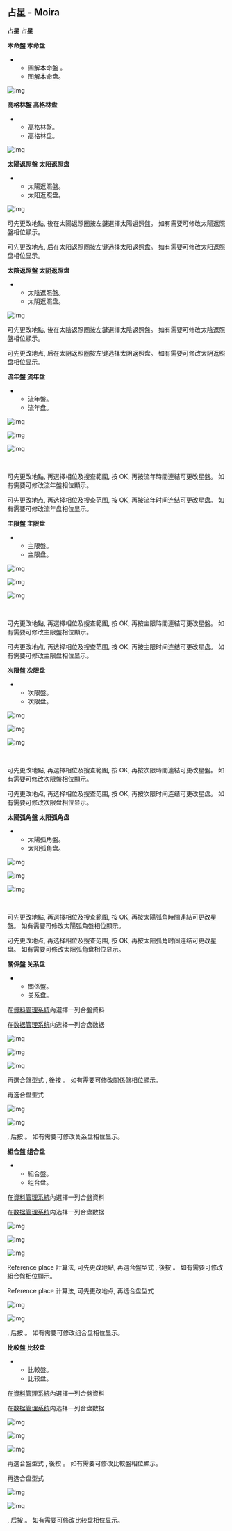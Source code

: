 ## 占星 - Moira

**占星  占星**

**本命盤  本命盘**

- - 圖解本命盤 。
  - 图解本命盘。

![img](../../../saved_images/0SOJ0GxU5hD6jOeIk3BSAC4u_jN3KCLuPNIc_ySGrCmujDVLajwOo5NXukSFCBfJEy6lmiSI4BTCeXKndYvtf6PWG2x8kL19rMG9Oh4zsSE=w1280)

**高格林盤  高格林盘**

- - 高格林盤。
  - 高格林盘。

![img](../../../saved_images/yYsqrnS1Ee_sFBN0goypXV9Gnqv7zBD_k_Cd58V8CO3IGVdeTRPOIDwNKbcDu7NqaI-jZ2ODcIMatoybDbp8cBZA7me-5lza8H-u0nNh76A=w1280)

**太陽返照盤  太阳返照盘**

- - 太陽返照盤。
  - 太阳返照盘。

![img](https://lh4.googleusercontent.com/zgOT0OF7A3-es63BN14HVOZyC1wwLg0iAZSO0Pg7MlNrSPSAfZSdYJ2cbMYSZcBHO5eryh5sEorbxLGgCicPH69eOJBqgGBH89fluceJIWs=w1280)

可先更改地點, 後在太陽返照圈按左鍵選擇太陽返照盤。 如有需要可修改太陽返照盤相位顯示。

可先更改地点, 后在太阳返照圈按左键选择太阳返照盘。 如有需要可修改太阳返照盘相位显示。

**太陰返照盤  太阴返照盘**

- - 太陰返照盤。
  - 太阴返照盘。

![img](../../../saved_images/yypS7VsCfq3PLp43Mq8kKZeAg6srJPR_a3_uastpGqU77ZpvwGQtMpCqqGK08coD4BT8iCrUTkWgWEs1ALoRr_Slv93GCifouLd-xhl7ueE=w1280)

可先更改地點, 後在太陰返照圈按左鍵選擇太陰返照盤。 如有需要可修改太陰返照盤相位顯示。

可先更改地点, 后在太阴返照圈按左键选择太阴返照盘。 如有需要可修改太阴返照盘相位显示。

**流年盤  流年盘**

- - 流年盤。
  - 流年盘。

![img](../../../saved_images/UDkg2sGX0fUpd_J2kHwIIhB92N2qCzrAz5VFDXMx_s1d_Pp_14TWi9TEg3sTp6mIQVI6UZ5a3xPCPfFpUpkWmL7opIVr05smJZgC0EJHSBU=w1280)

![img](../../../saved_images/67Hs0KvDMgz-aL2JG8yb5-hq_17kYCYgQLdj3HJTC7_PYRE4yC-HAWyqiBLBo5cCdrI2GBF5gLsAYRq9j-i1-NA4Y7XcDSDkcnuOhPldn_E=w1280)

![img](https://lh4.googleusercontent.com/fzxVDux7NSG77lQ3D4p5u4ICVsLrsOwvlV-RvGWZXnOLfA7g-1E3pxILnMWqZwYs37IZUzoA-XPyW_E9nE08-lBrDm5VQeD-LmqTXzh83D0=w1280)

​          

可先更改地點, 再選擇相位及搜查範圍, 按 OK, 再按流年時間連結可更改星盤。 如有需要可修改流年盤相位顯示。

可先更改地点, 再选择相位及搜查范围, 按 OK, 再按流年时间连结可更改星盘。 如有需要可修改流年盘相位显示。

**主限盤  主限盘**

- - 主限盤。
  - 主限盘。

![img](../../../saved_images/ETuffqHvIFSuBpUwQkv6vIzFPywDPHaFs02SbzQSde8uLIxQWJnXQnRcYLrE4-NQwE_jel0FpVO5J-7a19mAf53rX-wKMelRm6SpYBbOvKI=w1280)

![img](../../../saved_images/ZLH4ADb-WKWem6W1kiMkhqnYjeZuZVopiZkxHvTMMDrc3OSXPF8Q3LkJlbhj0Sbqadg2dRs5gxuSqLyQFSefnZ_4sUce643Xk-ZAYDZU3rQ=w1280)

![img](../../../saved_images/UhI0gEP9Cbb1QTARXwP-431RyqjRBhLorfs5SptD1qh_5c07YDfFH2W-SrmmSXux6Bm65Rxc33ph1kcgw0MsAeJlv__coCUYlSyFEaYWIyI=w1280)

​       

可先更改地點, 再選擇相位及搜查範圍, 按 OK, 再按主限時間連結可更改星盤。 如有需要可修改主限盤相位顯示。

可先更改地点, 再选择相位及搜查范围, 按 OK, 再按主限时间连结可更改星盘。 如有需要可修改主限盘相位显示。

**次限盤  次限盘**

- - 次限盤。
  - 次限盘。

![img](../../../saved_images/AG38CxqDkZNxZ11O6Wtl5PXk96A3blcWjO6ORij8g55PCYXLmMhLoleO3C8JwRgW7oCZdEIT5bCg1k0wywKr48Au3sxtgByyV9Ph2e7Vqxk=w1280)

![img](../../../saved_images/nYmsu4aj0Bq3yASxEW8z2HViaH1l7T4d-zMOA0l1oAPhDRFOATlEBitW1X2zSJ7I8kJ14HWOXo9pWKTiGf2YLS_aUSQjrQGTI3012pIkCsk=w1280)

![img](../../../saved_images/y8Olu83GJGZSbnPE_afoP8VTMvhqKFtI9tn1xp0xiDMwXBOcAtbPRPwE9DCoiNT9=w1280)

​       

可先更改地點, 再選擇相位及搜查範圍, 按 OK, 再按次限時間連結可更改星盤。 如有需要可修改次限盤相位顯示。

可先更改地点, 再选择相位及搜查范围, 按 OK, 再按次限时间连结可更改星盘。 如有需要可修改次限盘相位显示。

**太陽弧角盤  太阳弧角盘**

- - 太陽弧角盤。
  - 太阳弧角盘。

![img](../../../saved_images/S4zsSHHPoH88vO_vmdmpgfm0Ws3AutSV5KliUamermT4NRuOMZRV32taFWNHDUIfRX7zpYYGa5o7if6_isLBo8oM2Dr6c6nuyFawjktmNP4=w1280)

![img](../../../saved_images/Lu-54Rx10wGbVw8X2oW0B-ToQHOqVvACvPPuoHZDGtaid0PUwOwCUHR2-SlwE4_BwmY1Z2YTw_DsrWWMzTR0KXNuIxhi4wpbKqfUNuH15ao=w1280)

![img](../../../saved_images/49SDbnnOb_lehW6YcNk1PDlHmQzC9EU00h3k7hDV5PQsk4PWrfO0iy3naJleR5yvshfsQS3nvI1u_tELKYy2ZORZBqlBzqr98PUeBDM_o5E=w1280)

​       

可先更改地點, 再選擇相位及搜查範圍, 按 OK, 再按太陽弧角時間連結可更改星盤。 如有需要可修改太陽弧角盤相位顯示。

可先更改地点, 再选择相位及搜查范围, 按 OK, 再按太阳弧角时间连结可更改星盘。 如有需要可修改太阳弧角盘相位显示。

**關係盤  关系盘**

- - 關係盤。
  - 关系盘。

在[資料管理系統](https://sites.google.com/site/athomeprojects/home/help/table)內選擇一列合盤資料

在[数据管理系统](https://sites.google.com/site/athomeprojects/home/help/table)内选择一列合盘数据

![img](../../../saved_images/tKO2zL7RjMQvFY01rr7jcsLmjohQroxJ0iqQ0-nCcyFhZMuSUyecJGgArUSDOo5MAMZ9_CWyzW4elRlVYbjOPyUnRnPEdgV5QKIB8-sHFx0=w1280)

![img](../../../saved_images/WmJG6AO7rP7dnBUhPRtVGLmDe1KGhP2zYz_jUkEzKuABfLiXSiFmbAt45teFqeHErZqzyf1UO2jg41di23Y7qXGb-NQKKBXBAdkUNpJVNPU=w1280)

![img](../../../saved_images/L2NqJHp_MddbtcfzUszZI7HHBTRjfbaRZ7Ho88sOIKH85MRG6yNsGpJXhWY_jfE91icQR5sb5j2QD-VsmAZPuw7kinaG8HCeV9RReSYXlyI=w1280)

再選合盤型式 , 後按 。 如有需要可修改關係盤相位顯示。

再选合盘型式 

![img](../../../saved_images/gdZy66IkirlIv_1tHTZpcUwu8UCH8tBMxaBKVL0xogLXYNipFYk40qBRHk_sG7WHdruVPgX31-8SOmX_EZX0QMoeU5W63uzXGcCy6RF_SCY=w1280)

![img](../../../saved_images/Gb2low1IVs6ypmbwuaJ6eFy5MQzpKpQ_RZ53bftgIBvA5Hs6lC8HYaa2kRcNpBceg28eftcUC63iZ8ElKd2j5JZxKI2skFrWbUXyFtAYIiQ=w1280)

, 后按 。 如有需要可修改关系盘相位显示。

**組合盤  组合盘**

- - 組合盤。
  - 组合盘。

在[資料管理系統](https://sites.google.com/site/athomeprojects/home/help/table)內選擇一列合盤資料

在[数据管理系统](https://sites.google.com/site/athomeprojects/home/help/table)内选择一列合盘数据

![img](../../../saved_images/kPZs1g2-nbCu5buS6cyjcLfl6YtsMIJuJ_T-6Kv1SsJ0Drvsag4dB87Niwyt7Riv0ITcXl7yneTgpT86nLr52xsDA7pfySe8WSaP_f0vi2U=w1280)

![img](../../../saved_images/Q8xpbqnRE-XcPHoB1-niGqMeQxS6D23GV1jFEiIkcyeM_w7oA8bmFnw_4IQzfFW8BzvucYhs5N2d7TEzm4PtL4wfU8Lra21F76sGsX1xRjY=w1280)

![img](../../../saved_images/SGK7Qmgx6HwfwrefeAsD2F6XZCT-0ffQM4ljdxgSipZtVMvNqUGYG-g4C6TxFZVKCumMZE6_IstTqrgMYCJ-PyatEMVCZ9FugZZ2RXhoti8=w1280)

Reference place 計算法, 可先更改地點, 再選合盤型式 , 後按 。 如有需要可修改組合盤相位顯示。

Reference place 计算法, 可先更改地点, 再选合盘型式 

![img](../../../saved_images/MPRPmWsIcbWz4fNvFhqDDqjwi9yCGS7Xlv_3JIB34DRXRMU3PPF3WJc49Ut3IsYJKj6kOnx4CPT1VqeUCdHBmd5iBawbY2yj7pD4eYS_c5o=w1280)

![img](https://lh4.googleusercontent.com/YlVX7qLww1HDPpvBN-8peF4k4dpaTrdu9WAhERIMdowHU-7nhmi92o9XiUBDmTQNMTM_iFZZCpKTZs0dIwIpU3SItv81gUFnajee0W7ELz8=w1280)

, 后按 。 如有需要可修改组合盘相位显示。

**比較盤  比较盘**

- - 比較盤。
  - 比较盘。

在[資料管理系統](https://sites.google.com/site/athomeprojects/home/help/table)內選擇一列合盤資料

在[数据管理系统](https://sites.google.com/site/athomeprojects/home/help/table)内选择一列合盘数据

![img](../../../saved_images/LOa3OIk9ulhSRGAdKiy4PMfBa-ENgodPxNk-PcYTxHMYz5MPjXutA3ySNWo_9g-Nb4jgYnt6u7e4tQ4qXA6XeplNRjzt7nkQYcP39mta7RU=w1280)

![img](../../../saved_images/NhA9Jc2ermBTLc-BN-XPiGlZovO6DW0cMRxbfsIWH3MQzVP3v5URwLblrl1G9oYj_0_5SrByJyI0I7vLe1qYnlV5QkQnu6OALuIZafF8GWs=w1280)

![img](https://lh4.googleusercontent.com/DielmCLJ5CJNrdc7YLs-HpqIzl1RoEf4ZDl59PMmfzhAsP5QasVf23MrpgmgVWXjhPdWAOKqh0Txb5bS_yTtLTKYLdexcQ3pnU8xH8ns-Pc=w1280)

再選合盤型式 , 後按 。 如有需要可修改比較盤相位顯示。

再选合盘型式 

![img](../../../saved_images/DEW6aqt6q-EkHNvbwSOmOzyDnxGV6pkVcmYkPZqTTL7Besx_nonYf-9Tbkd36mS-8sQMBKL8WYCMc-o8ziVA_s63NDfkw54cabAFcNlwIvE=w1280)

![img](../../../saved_images/RFlhjMr4FpTlUnqE251kUVwj0mzSAbyUwZjzJzdopwCQzDNfGKYEPJM5-ZFcZMh5r617qOYQXGFZpFRct7FOCGS3uy9iaYpQYKd1Sn1omuI=w1280)

, 后按 。 如有需要可修改比较盘相位显示。